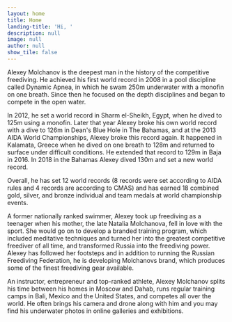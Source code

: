 ```yaml
---
layout: home
title: Home
landing-title: 'Hi, '
description: null
image: null
author: null
show_tile: false
---
```


Alexey Molchanov is the deepest man in the history of the competitive freediving. He achieved his first world record in 2008 in a pool discipline called Dynamic Apnea, in which he swam 250m underwater with a monofin on one breath. Since then he focused on the depth disciplines and began to compete in the open water.

In 2012, he set a world record in Sharm el-Sheikh, Egypt, when he dived to 125m using a monofin. Later that year Alexey broke his own world record with a dive to 126m in Dean's Blue Hole in The Bahamas, and at the 2013 AIDA World Championships, Alexey broke this record again. It happened in Kalamata, Greece when he dived on one breath to 128m and returned to surface under difficult conditions. He extended that record to 129m in Baja in 2016. In 2018 in the Bahamas Alexey dived 130m and set a new world record.

Overall, he has set 12 world records (8 records were set according to AIDA rules and 4 records are according to CMAS) and has earned 18 combined gold, silver, and bronze individual and team medals at world championship events.

A former nationally ranked swimmer, Alexey took up freediving as a teenager when his mother, the late Natalia Molchanova, fell in love with the sport. She would go on to develop a branded training program, which included meditative techniques and turned her into the greatest competitive freediver of all time, and transformed Russia into the freediving power. Alexey has followed her footsteps and in addition to running the Russian Freediving Federation, he is developing Molchanovs brand, which produces some of the finest freediving gear available.

An instructor, entrepreneur and top-ranked athlete, Alexey Molchanov splits his time between his homes in Moscow and Dahab, runs regular training camps in Bali, Mexico and the United States, and competes all over the world. He often brings his camera and drone along with him and you may find his underwater photos in online galleries and exhibitions.
